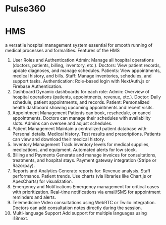 # Pulse360
# HMS
a versatile hospital management system essential for smooth running of medical processes and formalities.
Features of the HMS
1. User Roles and Authentication
Admin: Manage all hospital operations (doctors, patients, billing, inventory, etc.).
Doctors: View patient records, update diagnoses, and manage schedules.
Patients: View appointments, medical history, and bills.
Staff: Manage inventories, schedules, and support tasks.
Authentication: Role-based login with NextAuth.js or Firebase Authentication.
2. Dashboard
Dynamic dashboards for each role:
Admin: Overview of hospital operations (patients, appointments, revenue, etc.).
Doctor: Daily schedule, patient appointments, and records.
Patient: Personalized health dashboard showing upcoming appointments and recent visits.
3. Appointment Management
Patients can book, reschedule, or cancel appointments.
Doctors can manage their schedules with availability slots.
Admins can oversee and adjust schedules.
4. Patient Management
Maintain a centralized patient database with:
Personal details.
Medical history.
Test results and prescriptions.
Patients can view and download their medical history.
5. Inventory Management
Track inventory levels for medical supplies, medications, and equipment.
Automated alerts for low stock.
6. Billing and Payments
Generate and manage invoices for consultations, treatments, and hospital stays.
Payment gateway integration (Stripe or Razorpay).
7. Reports and Analytics
Generate reports for:
Revenue analysis.
Staff performance.
Patient trends.
Use charts (via libraries like Chart.js or ApexCharts) for visualization.
8. Emergency and Notifications
Emergency management for critical cases with prioritization.
Real-time notifications via email/SMS for appointment reminders and alerts.
9. Telemedicine
Video consultations using WebRTC or Twilio integration.
Doctors can add consultation notes directly during the session.
10. Multi-language Support
Add support for multiple languages using i18next.

